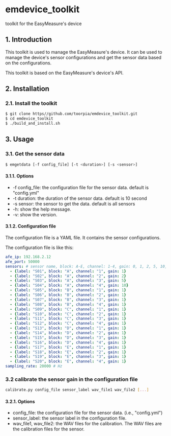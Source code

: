 # emdevice_toolkit
toolkit for the EasyMeasure's device

## 1. Introduction

This toolkit is used to manage the EasyMeasure's device.
It can be used to manage the device's sensor configurations and get the sensor data based on the configurations.

This toolkit is based on the EasyMeasure's device's API.

## 2. Installation

### 2.1. Install the toolkit

```bash
$ git clone https//github.com/toorpia/emdevice_toolkit.git
$ cd emdevice_toolkit
$ ./build_and_install.sh
```

## 3. Usage

### 3.1. Get the sensor data

```bash
$ emgetdata [-f config_file] [-t <duration>] [-s <sensor>]
```

#### 3.1.1. Options

* -f config_file: the configuration file for the sensor data. default is "config.yml"
* -t duration: the duration of the sensor data. default is 10 second
* -s sensor: the sensor to get the data. default is all sensors
* -h: show the help message.
* -v: show the version.


#### 3.1.2. Configuration file

The configuration file is a YAML file. It contains the sensor configurations.

The configuration file is like this:

```yaml
afe_ip: 192.168.2.12
afe_port: 50000
sensors: # sensor name, block: A-E, channel: 1-4, gain: 0, 1, 2, 5, 10, 20, 50, 100
  - {label: "S01", block: "A", channel: "1", gain: 1}
  - {label: "S02", block: "A", channel: "2", gain: 2}
  - {label: "S03", block: "A", channel: "3", gain: 5}
  - {label: "S04", block: "A", channel: "4", gain: 10}
  - {label: "S05", block: "B", channel: "1", gain: 1}
  - {label: "S06", block: "B", channel: "2", gain: 1}
  - {label: "S07", block: "B", channel: "3", gain: 1}
  - {label: "S08", block: "B", channel: "4", gain: 1}
  - {label: "S09", block: "C", channel: "1", gain: 1}
  - {label: "S10", block: "C", channel: "2", gain: 1}
  - {label: "S11", block: "C", channel: "3", gain: 1}
  - {label: "S12", block: "C", channel: "4", gain: 1}
  - {label: "S13", block: "D", channel: "1", gain: 1}
  - {label: "S14", block: "D", channel: "2", gain: 1}
  - {label: "S15", block: "D", channel: "3", gain: 1}
  - {label: "S16", block: "D", channel: "4", gain: 1}
  - {label: "S17", block: "E", channel: "1", gain: 1}
  - {label: "S18", block: "E", channel: "2", gain: 1}
  - {label: "S19", block: "E", channel: "3", gain: 1}
  - {label: "S20", block: "E", channel: "4", gain: 1}
sampling_rate: 20000 # Hz
```

### 3.2 calibrate the sensor gain in the configuration file

```bash
calibrate.py config_file sensor_label wav_file1 wav_file2 [...]
```

#### 3.2.1. Options

* config_file: the configuration file for the sensor data. (i.e., "config.yml")
* sensor_label: the sensor label in the configuration file.
* wav_file1, wav_file2: the WAV files for the calibration. The WAV files are the calibration files for the sensor.

